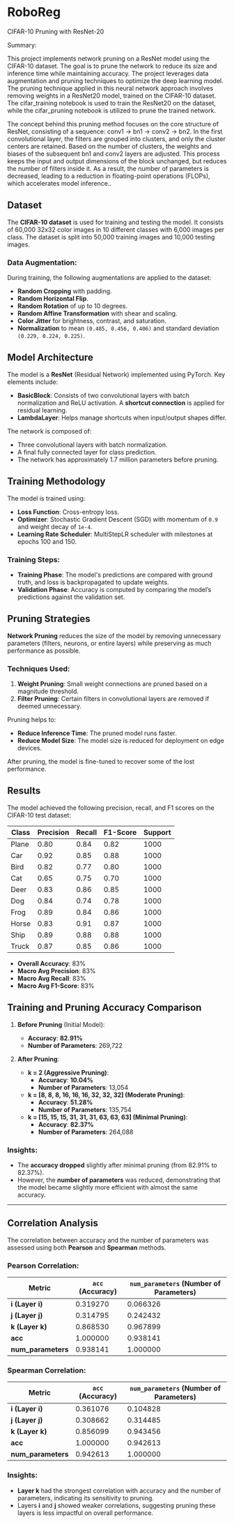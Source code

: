 # RoboReg


CIFAR-10 Pruning with ResNet-20

Summary:

This project implements network pruning on a ResNet model using the CIFAR-10 dataset. The goal is to prune the network to reduce its size and inference time while maintaining accuracy. The project leverages data augmentation and pruning techniques to optimize the deep learning model.
The pruning technique applied in this neural network approach involves removing weights in a ResNet20 model, trained on the CIFAR-10 dataset. The cifar_training notebook is used to train the ResNet20 on the dataset, while the cifar_pruning notebook is utilized to prune the trained network.

The concept behind this pruning method focuses on the core structure of ResNet, consisting of a sequence: conv1 -> bn1 -> conv2 -> bn2. In the first convolutional layer, the filters are grouped into clusters, and only the cluster centers are retained. Based on the number of clusters, the weights and biases of the subsequent bn1 and conv2 layers are adjusted. This process keeps the input and output dimensions of the block unchanged, but reduces the number of filters inside it. As a result, the number of parameters is decreased, leading to a reduction in floating-point operations (FLOPs), which accelerates model inference..

## Dataset

The **CIFAR-10 dataset** is used for training and testing the model. It consists of 60,000 32x32 color images in 10 different classes with 6,000 images per class. The dataset is split into 50,000 training images and 10,000 testing images.

### Data Augmentation:

During training, the following augmentations are applied to the dataset:

- **Random Cropping** with padding.
- **Random Horizontal Flip**.
- **Random Rotation** of up to 10 degrees.
- **Random Affine Transformation** with shear and scaling.
- **Color Jitter** for brightness, contrast, and saturation.
- **Normalization** to mean `(0.485, 0.456, 0.406)` and standard deviation `(0.229, 0.224, 0.225)`.

## Model Architecture

The model is a **ResNet** (Residual Network) implemented using PyTorch. Key elements include:

- **BasicBlock**: Consists of two convolutional layers with batch normalization and ReLU activation. A **shortcut connection** is applied for residual learning.
- **LambdaLayer**: Helps manage shortcuts when input/output shapes differ.

The network is composed of:

- Three convolutional layers with batch normalization.
- A final fully connected layer for class prediction.
- The network has approximately 1.7 million parameters before pruning.

## Training Methodology

The model is trained using:

- **Loss Function**: Cross-entropy loss.
- **Optimizer**: Stochastic Gradient Descent (SGD) with momentum of `0.9` and weight decay of `1e-4`.
- **Learning Rate Scheduler**: MultiStepLR scheduler with milestones at epochs 100 and 150.

### Training Steps:

- **Training Phase**: The model's predictions are compared with ground truth, and loss is backpropagated to update weights.
- **Validation Phase**: Accuracy is computed by comparing the model’s predictions against the validation set.

## Pruning Strategies

**Network Pruning** reduces the size of the model by removing unnecessary parameters (filters, neurons, or entire layers) while preserving as much performance as possible.

### Techniques Used:

1. **Weight Pruning**: Small weight connections are pruned based on a magnitude threshold.
2. **Filter Pruning**: Certain filters in convolutional layers are removed if deemed unnecessary.

Pruning helps to:

- **Reduce Inference Time**: The pruned model runs faster.
- **Reduce Model Size**: The model size is reduced for deployment on edge devices.

After pruning, the model is fine-tuned to recover some of the lost performance.


## Results

The model achieved the following precision, recall, and F1 scores on the CIFAR-10 test dataset:

| Class    | Precision | Recall | F1-Score | Support |
|----------|-----------|--------|----------|---------|
| Plane    | 0.80      | 0.84   | 0.82     | 1000    |
| Car      | 0.92      | 0.85   | 0.88     | 1000    |
| Bird     | 0.82      | 0.77   | 0.80     | 1000    |
| Cat      | 0.65      | 0.75   | 0.70     | 1000    |
| Deer     | 0.83      | 0.86   | 0.85     | 1000    |
| Dog      | 0.84      | 0.74   | 0.78     | 1000    |
| Frog     | 0.89      | 0.84   | 0.86     | 1000    |
| Horse    | 0.83      | 0.91   | 0.87     | 1000    |
| Ship     | 0.89      | 0.88   | 0.88     | 1000    |
| Truck    | 0.87      | 0.85   | 0.86     | 1000    |

- **Overall Accuracy**: 83%
- **Macro Avg Precision**: 83%
- **Macro Avg Recall**: 83%
- **Macro Avg F1-Score**: 83%

## Training and Pruning Accuracy Comparison

1. **Before Pruning** (Initial Model):
   - **Accuracy**: **82.91%**
   - **Number of Parameters**: 269,722

2. **After Pruning**:
   - **k = 2 (Aggressive Pruning)**:
     - **Accuracy**: **10.04%**
     - **Number of Parameters**: 13,054
   - **k = [8, 8, 8, 16, 16, 16, 32, 32, 32] (Moderate Pruning)**:
     - **Accuracy**: **51.28%**
     - **Number of Parameters**: 135,754
   - **k = [15, 15, 15, 31, 31, 31, 63, 63, 63] (Minimal Pruning)**:
     - **Accuracy**: **82.37%**
     - **Number of Parameters**: 264,088

### Insights:
- The **accuracy dropped** slightly after minimal pruning (from 82.91% to 82.37%).
- However, the **number of parameters** was reduced, demonstrating that the model became slightly more efficient with almost the same accuracy.

---

## Correlation Analysis

The correlation between accuracy and the number of parameters was assessed using both **Pearson** and **Spearman** methods.

### Pearson Correlation:

| Metric           | `acc` (Accuracy) | `num_parameters` (Number of Parameters) |
|------------------|------------------|-----------------------------------------|
| **i (Layer i)**  | 0.319270          | 0.066326                                |
| **j (Layer j)**  | 0.314795          | 0.242432                                |
| **k (Layer k)**  | 0.868530          | 0.967899                                |
| **acc**          | 1.000000          | 0.938141                                |
| **num_parameters**| 0.938141         | 1.000000                                |

### Spearman Correlation:

| Metric           | `acc` (Accuracy) | `num_parameters` (Number of Parameters) |
|------------------|------------------|-----------------------------------------|
| **i (Layer i)**  | 0.361076          | 0.104828                                |
| **j (Layer j)**  | 0.308662          | 0.314485                                |
| **k (Layer k)**  | 0.856099          | 0.943456                                |
| **acc**          | 1.000000          | 0.942613                                |
| **num_parameters**| 0.942613         | 1.000000                                |

### Insights:
- **Layer k** had the strongest correlation with accuracy and the number of parameters, indicating its sensitivity to pruning.
- Layers **i** and **j** showed weaker correlations, suggesting pruning these layers is less impactful on overall performance.

